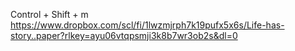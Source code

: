 Control + Shift + m
https://www.dropbox.com/scl/fi/1lwzmjrph7k19pufx5x6s/Life-has-story..paper?rlkey=ayu06vtqpsmji3k8b7wr3ob2s&dl=0
